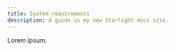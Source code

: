 ```yaml
---
title: System requirements
description: A guide in my new Starlight docs site.
---
```


Lorem ipsum.

